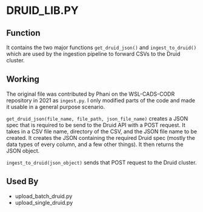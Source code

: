 # DRUID_LIB.PY

## Function

It contains the two major functions `get_druid_json()` and `ingest_to_druid()` which are used by the ingestion pipeline to forward CSVs to the Druid cluster.

## Working

The original file was contributed by Phani on the WSL-CADS-CODR repository in 2021 as `ingest.py`. I only modified parts of the code and made it usable in a general purpose scenario.

`get_druid_json(file_name, file_path, json_file_name)` creates a JSON spec that is required to be send to the Druid API with a POST request. It takes in a CSV file name, directory of the CSV, and the JSON file name to be created. It creates the JSON containing the required Druid spec (mostly the data types of every column, and a few other things). It then returns the JSON object.

`ingest_to_druid(json_object)` sends that POST request to the Druid cluster.

## Used By

- upload_batch_druid.py
- upload_single_druid.py
